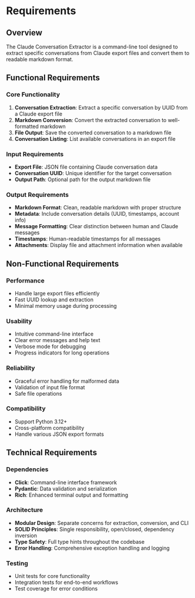 # Requirements

## Overview
The Claude Conversation Extractor is a command-line tool designed to extract specific conversations from Claude export files and convert them to readable markdown format.

## Functional Requirements

### Core Functionality
1. **Conversation Extraction**: Extract a specific conversation by UUID from a Claude export file
2. **Markdown Conversion**: Convert the extracted conversation to well-formatted markdown
3. **File Output**: Save the converted conversation to a markdown file
4. **Conversation Listing**: List available conversations in an export file

### Input Requirements
- **Export File**: JSON file containing Claude conversation data
- **Conversation UUID**: Unique identifier for the target conversation
- **Output Path**: Optional path for the output markdown file

### Output Requirements
- **Markdown Format**: Clean, readable markdown with proper structure
- **Metadata**: Include conversation details (UUID, timestamps, account info)
- **Message Formatting**: Clear distinction between human and Claude messages
- **Timestamps**: Human-readable timestamps for all messages
- **Attachments**: Display file and attachment information when available

## Non-Functional Requirements

### Performance
- Handle large export files efficiently
- Fast UUID lookup and extraction
- Minimal memory usage during processing

### Usability
- Intuitive command-line interface
- Clear error messages and help text
- Verbose mode for debugging
- Progress indicators for long operations

### Reliability
- Graceful error handling for malformed data
- Validation of input file format
- Safe file operations

### Compatibility
- Support Python 3.12+
- Cross-platform compatibility
- Handle various JSON export formats

## Technical Requirements

### Dependencies
- **Click**: Command-line interface framework
- **Pydantic**: Data validation and serialization
- **Rich**: Enhanced terminal output and formatting

### Architecture
- **Modular Design**: Separate concerns for extraction, conversion, and CLI
- **SOLID Principles**: Single responsibility, open/closed, dependency inversion
- **Type Safety**: Full type hints throughout the codebase
- **Error Handling**: Comprehensive exception handling and logging

### Testing
- Unit tests for core functionality
- Integration tests for end-to-end workflows
- Test coverage for error conditions
